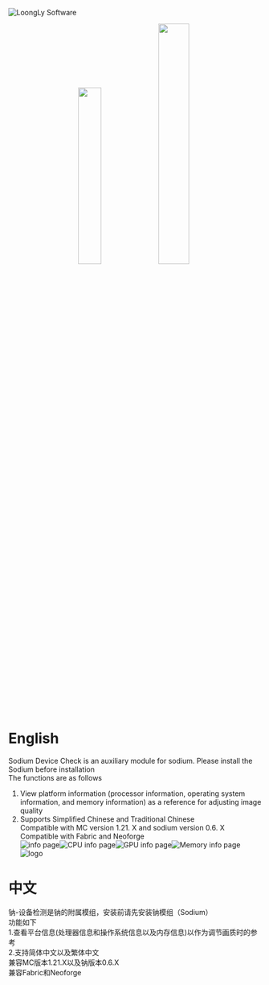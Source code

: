 ![LoongLy Software](https://gitee.com/zixuan_long/Img/raw/master/LS3.png)
<center class="half">
<img src="https://gitee.com/zixuan_long/Img/raw/master/Support%20fabric.png" width="30%">
<img src="https://gitee.com/zixuan_long/Img/raw/master/support%20neoforge.png" width="35%">
</center>

# English
Sodium Device Check is an auxiliary module for sodium. Please install the Sodium before installation  
The functions are as follows  
1. View platform information (processor information, operating system information, and memory information) as a reference for adjusting image quality  
2. Supports Simplified Chinese and Traditional Chinese  
Compatible with MC version 1.21. X and sodium version 0.6. X  
Compatible with Fabric and Neoforge  
![info page](https://cdn.modrinth.com/data/cached_images/107508a868a78d71887ebf51e6c8e0fdb2a51816.jpeg)![CPU info page](https://cdn.modrinth.com/data/cached_images/f520ef0445614c42680b650ba229d02d9067b5b1.jpeg)![GPU info page](https://cdn.modrinth.com/data/cached_images/644bea087d741f95fe8461e0db51d7b5d6ec8a89.jpeg)![Memory info page](https://cdn.modrinth.com/data/cached_images/c503c9c4e4c2468436288d33d47690bd71c97f2f.jpeg)
![logo](https://cdn.modrinth.com/data/cached_images/56d7605130598ee2b052956b6f409fb175695165_0.webp)

# 中文
钠-设备检测是钠的附属模组，安装前请先安装钠模组（Sodium）  
功能如下  
1.查看平台信息(处理器信息和操作系统信息以及内存信息)以作为调节画质时的参考  
2.支持简体中文以及繁体中文  
兼容MC版本1.21.X以及钠版本0.6.X  
兼容Fabric和Neoforge  
